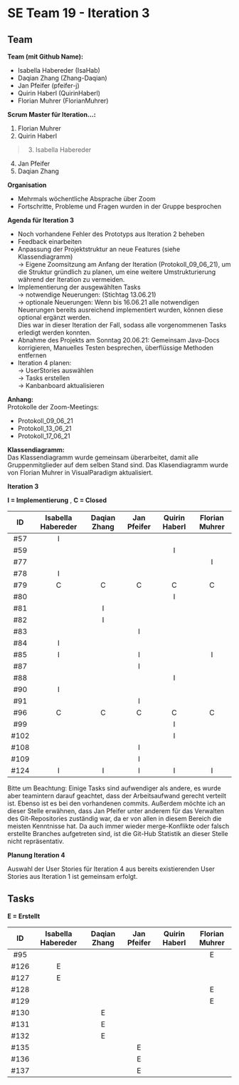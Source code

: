 # SE Team 19 - Iteration 3

## Team

**Team (mit Github Name):**
- Isabella Habereder (IsaHab)
- Daqian Zhang (Zhang-Daqian)
- Jan Pfeifer (pfeifer-j)
- Quirin Haberl (QuirinHaberl)
- Florian Muhrer (FlorianMuhrer)

**Scrum Master für Iteration...:**
1. Florian Muhrer
2. Quirin Haberl
> 3. Isabella Habereder
4. Jan Pfeifer
5. Daqian Zhang

**Organisation**
- Mehrmals wöchentliche Absprache über Zoom
- Fortschritte, Probleme und Fragen wurden in der Gruppe besprochen


**Agenda für Iteration 3**
- Noch vorhandene Fehler des Prototyps aus Iteration 2 beheben
- Feedback einarbeiten
- Anpassung der Projektstruktur an neue Features (siehe Klassendiagramm)  
	-> Eigene Zoomsitzung am Anfang der Iteration (Protokoll_09_06_21), um die Struktur gründlich zu planen, um eine weitere 		   Umstrukturierung während der Iteration zu vermeiden. 
- Implementierung der ausgewählten Tasks  
	-> notwendige Neuerungen: (Stichtag 13.06.21)  
	-> optionale Neuerungen: Wenn bis 16.06.21 alle notwendigen Neuerungen bereits ausreichend implementiert wurden,
				  können diese optional ergänzt werden.  
				  Dies war in dieser Iteration der Fall, sodass alle vorgenommenen Tasks erledigt werden konnten.
- Abnahme des Projekts am Sonntag 20.06.21: Gemeinsam Java-Docs korrigieren, Manuelles Testen besprechen, überflüssige Methoden 						     entfernen 
- Iteration 4 planen:  
	-> UserStories auswählen  
	-> Tasks erstellen  
	-> Kanbanboard aktualisieren   


**Anhang:**  
Protokolle der Zoom-Meetings:  
- Protokoll_09_06_21
- Protokoll_13_06_21
- Protokoll_17_06_21

**Klassendiagramm:**  
Das Klassendiagramm wurde gemeinsam überarbeitet, damit alle Gruppenmitglieder auf dem selben Stand sind.
Das Klasendiagramm wurde von Florian Muhrer in VisualParadigm aktualisiert.


**Iteration 3**

**I = Implementierung** ,
**C = Closed**

| ID | Isabella Habereder | Daqian Zhang | Jan Pfeifer | Quirin Haberl | Florian Muhrer|
|:---:|:------------:|:------------:|:------------:|:------------:|:------------:|
| #57 |I|||||
| #59 ||||I||
| #77 |||||I|
| #78 |I|||||
| #79 |C|C|C|C|C|
| #80 ||||I||
| #81 ||I||||
| #82 ||I||||
| #83 |||I|||
| #84 |I|||||
| #85 |I||I||I|
| #87 |||I|||
| #88 ||||I||
| #90 |I|||||
| #91 |||I|||
| #96 |C|C|C|C|C|
| #99 ||||I||
| #102 ||||I||
| #108 |||I|||
| #109 |||I|||
| #124 |I|I|I|I|I|

Bitte um Beachtung: Einige Tasks sind aufwendiger als andere, es wurde aber teamintern darauf geachtet, dass der Arbeitsaufwand gerecht verteilt ist. Ebenso ist es bei den vorhandenen commits. 
Außerdem möchte ich an dieser Stelle erwähnen, dass Jan Pfeifer unter anderem für das Verwalten des Git-Repositories zuständig war, da er von allen in diesem Bereich die meisten Kenntnisse hat. Da auch immer wieder merge-Konflikte oder falsch erstellte Branches aufgetreten sind, ist die Git-Hub Statistik an dieser Stelle nicht repräsentativ. 

**Planung Iteration 4**

Auswahl der User Stories für Iteration 4 aus bereits existierenden User Stories aus Iteration 1 ist gemeinsam erfolgt.

## Tasks

**E = Erstellt**

| ID | Isabella Habereder | Daqian Zhang | Jan Pfeifer | Quirin Haberl | Florian Muhrer|
|:---:|:------------:|:------------:|:------------:|:------------:|:------------:|
| #95 |||||E|
| #126 |E|||||
| #127 |E|||||
| #128 |||||E|
| #129 |||||E|
| #130 ||E||||
| #131 ||E||||
| #132 ||E||||
| #135 |||E|||
| #136 |||E|||
| #137 |||E|||


